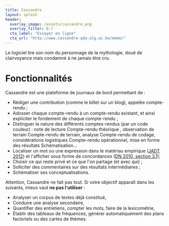 ```yaml
---
title: Cassandre
layout: splash
header:
  overlay_image: /assets/cassandre.png
  overlay_filter: 0.7
  cta_label: "Essayer en ligne"
  cta_url: "http://www.cassandre-qda.ulg.ac.be/memo/"
---
```


Le logiciel tire son nom du personnage de la mythologie, doué de clairvoyance mais condamné à ne jamais être cru.

# Fonctionnalités

Cassandre est une plateforme de journaux de bord permettant de :

- Rédiger une contribution (comme le billet sur un blog), appelée compte-rendu ;
- Adosser chaque compte-rendu à un compte-rendu existant, et ainsi expliciter le fondement de chaque compte-rendu ;
- Distinguer la nature des différents comptes-rendus (par un code couleur) : note de lecture Compte-rendu 
théorique , observation de terrain Compte-rendu de terrain, analyse Compte-rendu de codage, considérations logistiques Compte-rendu opérationnel, mise en forme des résultats Schématisation...
- Localiser un mot ou une expression dans le matériau empirique ([JADT 2012](http://publications.icd.utt.fr/e737b2eb9d88b15fad5cad731e610590)) et l'afficher sous forme de concordances ([DN 2010, section 3.1](http://publications.icd.utt.fr/71376a63935238483d1e86d5690004a3));
- Choisir ce qui reste privé et ce que l'on partage (et avec qui) ;
- Solliciter des commentaires sur des résultats intermédiaires ;
- Schématiser ses conceptualisations.

Attention, Cassandre ne fait pas tout. Si votre objectif apparaît dans les suivants, mieux vaut **ne pas l'utiliser** : 

- Analyser un corpus de textes déjà constitué,
- Conduire une analyse secondaire,
- Quantifier des entretiens, compter les mots, faire de la lexicométrie,
- Établir des tableaux de fréquences, générer automatiquement des plans factoriels ou des cartes de thèmes.
